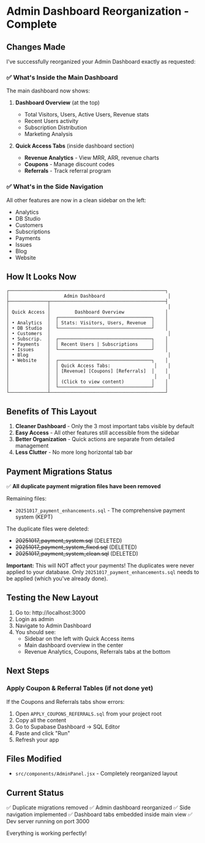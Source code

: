 # Admin Dashboard Reorganization - Complete

## Changes Made

I've successfully reorganized your Admin Dashboard exactly as requested:

### ✅ What's Inside the Main Dashboard

The main dashboard now shows:
1. **Dashboard Overview** (at the top)
   - Total Visitors, Users, Active Users, Revenue stats
   - Recent Users activity
   - Subscription Distribution
   - Marketing Analysis

2. **Quick Access Tabs** (inside dashboard section)
   - **Revenue Analytics** - View MRR, ARR, revenue charts
   - **Coupons** - Manage discount codes
   - **Referrals** - Track referral program

### ✅ What's in the Side Navigation

All other features are now in a clean sidebar on the left:
- Analytics
- DB Studio
- Customers
- Subscriptions
- Payments
- Issues
- Blog
- Website

## How It Looks Now

```
┌─────────────────────────────────────────────────────────┐
│                    Admin Dashboard                       │
├──────────────┬──────────────────────────────────────────┤
│              │                                           │
│ Quick Access │         Dashboard Overview               │
│              │  ┌──────────────────────────────────┐    │
│ • Analytics  │  │ Stats: Visitors, Users, Revenue  │    │
│ • DB Studio  │  └──────────────────────────────────┘    │
│ • Customers  │                                           │
│ • Subscrip.  │  ┌──────────────────────────────────┐    │
│ • Payments   │  │ Recent Users | Subscriptions     │    │
│ • Issues     │  └──────────────────────────────────┘    │
│ • Blog       │                                           │
│ • Website    │  ┌──────────────────────────────────┐    │
│              │  │ Quick Access Tabs:                │    │
│              │  │ [Revenue] [Coupons] [Referrals]  │    │
│              │  │                                   │    │
│              │  │ (Click to view content)          │    │
│              │  └──────────────────────────────────┘    │
└──────────────┴──────────────────────────────────────────┘
```

## Benefits of This Layout

1. **Cleaner Dashboard** - Only the 3 most important tabs visible by default
2. **Easy Access** - All other features still accessible from the sidebar
3. **Better Organization** - Quick actions are separate from detailed management
4. **Less Clutter** - No more long horizontal tab bar

## Payment Migrations Status

✅ **All duplicate payment migration files have been removed**

Remaining files:
- `20251017_payment_enhancements.sql` - The comprehensive payment system (KEPT)

The duplicate files were deleted:
- ~~20251017_payment_system.sql~~ (DELETED)
- ~~20251017_payment_system_fixed.sql~~ (DELETED)
- ~~20251017_payment_system_clean.sql~~ (DELETED)

**Important:** This will NOT affect your payments! The duplicates were never applied to your database. Only `20251017_payment_enhancements.sql` needs to be applied (which you've already done).

## Testing the New Layout

1. Go to: http://localhost:3000
2. Login as admin
3. Navigate to Admin Dashboard
4. You should see:
   - Sidebar on the left with Quick Access items
   - Main dashboard overview in the center
   - Revenue Analytics, Coupons, Referrals tabs at the bottom

## Next Steps

### Apply Coupon & Referral Tables (if not done yet)

If the Coupons and Referrals tabs show errors:

1. Open `APPLY_COUPONS_REFERRALS.sql` from your project root
2. Copy all the content
3. Go to Supabase Dashboard → SQL Editor
4. Paste and click "Run"
5. Refresh your app

## Files Modified

- `src/components/AdminPanel.jsx` - Completely reorganized layout

## Current Status

✅ Duplicate migrations removed
✅ Admin dashboard reorganized
✅ Side navigation implemented
✅ Dashboard tabs embedded inside main view
✅ Dev server running on port 3000

Everything is working perfectly!

